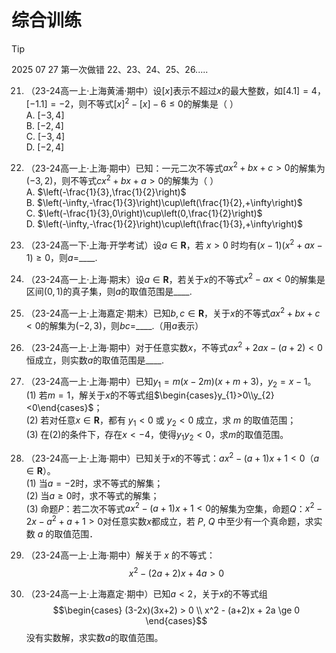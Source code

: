 # 综合训练
> [!TIP]
>
> 2025 07 27 第一次做错 22、23、24、25、26.....

21. （23-24高一上·上海黄浦·期中）设$[x]$表示不超过$x$的最大整数，如$[4.1]=4$，$[-1.1]=-2$，则不等式$[x]^{2}-[x]-6\leq0$的解集是（   ）  
A. $[-3,4]$  
B. $[-2,4]$  
C. $[-3,4]$  
D. $[-2,4]$  



22. （23-24高一上·上海·期中）已知：一元二次不等式$ax^{2}+bx+c>0$的解集为$(-3,2)$，则不等式$cx^{2}+bx+a>0$的解集为（   ）  
A. $\left(-\frac{1}{3},\frac{1}{2}\right)$  
B. $\left(-\infty,-\frac{1}{3}\right)\cup\left(\frac{1}{2},+\infty\right)$  
C. $\left(-\frac{1}{3},0\right)\cup\left(0,\frac{1}{2}\right)$  
D. $\left(-\infty,-\frac{1}{2}\right)\cup\left(\frac{1}{3},+\infty\right)$  




23. （23-24高一下·上海·开学考试）设$a\in\mathbf{R}$，若 $x>0$ 时均有$(x-1)(x^{2}+ax-1)\geq0$，则$a=$\_\_\_\_. 



24. （23-24高一上·上海·期末）设$a\in\mathbf{R}$，若关于$x$的不等式$x^{2}-ax<0$的解集是区间$(0,1)$的真子集，则$a$的取值范围是\_\_\_\_. 




25. （23-24高一上·上海嘉定·期末）已知$b,c\in\mathbf{R}$，关于$x$的不等式$ax^{2}+bx+c<0$的解集为$(-2,3)$，则$bc=$\_\_\_\_.（用$a$表示） 



26. （23-24高一上·上海·期中）对于任意实数$x$，不等式$ax^{2}+2ax-(a+2)<0$恒成立，则实数$a$的取值范围是\_\_\_\_. 





27. （23-24高一上·上海·期中）已知$y_{1}=m(x-2m)(x+m+3)$，$y_{2}=x-1$。  
(1) 若$m=1$，解关于$x$的不等式组$\begin{cases}y_{1}>0\\y_{2}<0\end{cases}$；  
(2) 若对任意$x\in\mathbf{R}$，都有 $y_{1}<0$ 或 $y_{2}<0$ 成立，求 $m$ 的取值范围；  
(3) 在(2)的条件下，存在$x<-4$，使得$y_{1}y_{2}<0$，求$m$的取值范围。 






28. （23-24高一上·上海·期中）已知关于$x$的不等式：$ax^{2}-(a+1)x+1<0$（$a\in\mathbf{R}$）。  
(1) 当$a=-2$时，求不等式的解集；  
(2) 当$a\geq0$时，求不等式的解集；  
(3) 命题$P$：若二次不等式$ax^{2}-(a+1)x+1<0$的解集为空集，命题$Q$：$x^{2}-2x-a^{2}+a+1>0$对任意实数$x$都成立，若 $P$, $Q$ 中至少有一个真命题，求实数 $a$ 的取值范围．





29. （23-24高一上·上海·期中）解关于 $x$ 的不等式：$$x^2 - (2a+2)x + 4a > 0$$ 








30. （23-24高一上·上海嘉定·期中）已知$a < 2$，关于$x$的不等式组$$\begin{cases} (3-2x)(3x+2) > 0 \\ x^2 - (a+2)x + 2a \ge 0 \end{cases}$$没有实数解，求实数$a$的取值范围。
